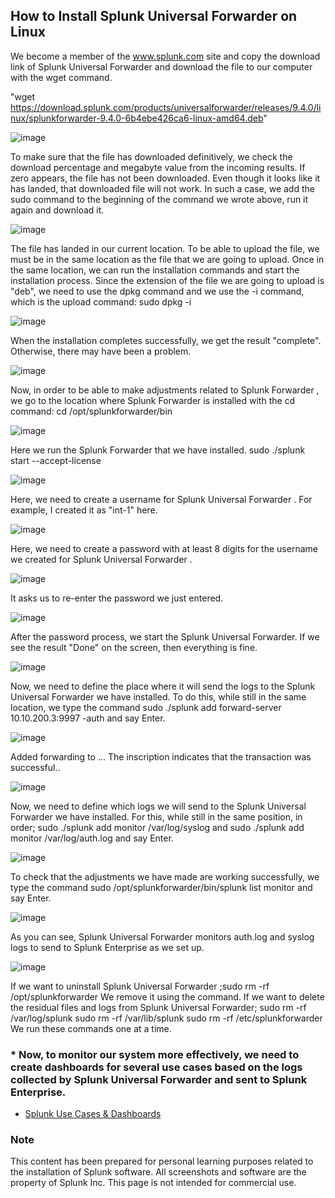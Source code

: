 ## How to Install Splunk Universal Forwarder on Linux

We become a member  of the www.splunk.com site  and copy the download link of Splunk Universal Forwarder and download the  file to our computer with the wget command.

"wget https://download.splunk.com/products/universalforwarder/releases/9.4.0/linux/splunkforwarder-9.4.0-6b4ebe426ca6-linux-amd64.deb"

![image](https://github.com/user-attachments/assets/11d1c6fb-33e8-4d3a-8576-d27926975f73)

To make sure that the file has downloaded definitively, we check the download percentage and megabyte  value from the incoming results. If zero appears, the file has not been downloaded. Even though it looks like it has landed, that downloaded file will not work. In such a case, we add the sudo command to the beginning of the command we wrote above,  run it again and download it. 

![image](https://github.com/user-attachments/assets/b10deb58-eab3-41b1-8f1d-68c328e29585)

The file has landed in our current location. To be able to upload the file, we must be in the same location as the file that we are going to upload. Once in the same location, we can run the installation commands and start the installation process. Since the extension of the file we are going to upload is "deb",  we need to use the dpkg command and we use the -i command,  which is the upload command: sudo dpkg -i <file name> 

![image](https://github.com/user-attachments/assets/15d4aa6a-16a5-4c4e-96bd-2b024dc17146)

When the installation completes successfully, we get the result "complete". Otherwise, there may have been a problem. 

![image](https://github.com/user-attachments/assets/9f6b90c5-7248-481d-88a2-a8e62707fdd3)

Now, in order to be able to make adjustments related to Splunk Forwarder  , we go to the location where Splunk Forwarder is installed with the cd command: cd /opt/splunkforwarder/bin

 ![image](https://github.com/user-attachments/assets/16ddb40c-cc98-4bf5-9616-8669a75ebc4b)

Here we run the Splunk Forwarder that we have installed. sudo ./splunk start --accept-license
 
![image](https://github.com/user-attachments/assets/e8deff1b-f810-4bea-9c7e-f881cdf4a082)

Here, we need to create a username for Splunk Universal Forwarder  . For example, I created it as "int-1" here.

![image](https://github.com/user-attachments/assets/0aa7df0d-6d2e-48db-99f3-b301edc506c0)

Here, we need to create a password with at least 8 digits for the username we created for Splunk Universal Forwarder  .

![image](https://github.com/user-attachments/assets/f282ef8a-063b-4673-a128-43f9bdb13c9b)

It asks us to re-enter the password we just entered. 

![image](https://github.com/user-attachments/assets/ecefa8c6-3e52-453d-aae2-a3fe0af8319e)

After the password process, we start the Splunk Universal Forwarder. If we see the result "Done" on the screen, then everything is fine.  

![image](https://github.com/user-attachments/assets/3853f73e-5ffc-48e5-a9bd-4fc5918a741e)

Now, we need to define the place where it will send the logs to the Splunk Universal Forwarder we have installed. To do this, while still in the same location,  we type the command sudo ./splunk add forward-server 10.10.200.3:9997 -auth and say Enter.

![image](https://github.com/user-attachments/assets/053b9c20-8bd5-47d4-9d44-5eed1de11fd4)

Added forwarding to ... The inscription indicates that the transaction was successful..

![image](https://github.com/user-attachments/assets/d0b376cb-9099-4bb8-ad6e-86c7bfb9f05d)

Now, we need to define which logs we will send to the Splunk Universal Forwarder we have installed. For this, while still in the same position, in order;
sudo ./splunk add monitor /var/log/syslog
and
sudo ./splunk add monitor /var/log/auth.log
and say Enter.

![image](https://github.com/user-attachments/assets/e8e9c3c7-4692-4afc-b231-1754d2a225ca)

To check that the adjustments we have made are working successfully, we type the command sudo /opt/splunkforwarder/bin/splunk list monitor and say Enter.

![image](https://github.com/user-attachments/assets/24d99eef-2551-4119-936f-a55e49945257)

As you can see, Splunk Universal Forwarder  monitors auth.log and syslog logs to send to Splunk Enterprise as we set up.

![image](https://github.com/user-attachments/assets/9948e81c-a23f-4f2d-9718-a5b1c73a06a0)

If we want to uninstall Splunk Universal Forwarder
;sudo rm -rf /opt/splunkforwarder We remove it using the command. 
If we want to delete the residual files and logs from Splunk Universal Forwarder;
sudo rm -rf /var/log/splunk
sudo rm -rf /var/lib/splunk
sudo rm -rf /etc/splunkforwarder We run these commands one at a time.

### * Now, to monitor our system more effectively, we need to create dashboards for several use cases based on the logs collected by Splunk Universal Forwarder and sent to Splunk Enterprise.

- [Splunk Use Cases & Dashboards](https://github.com/ademataydir/splunk-use-cases)

### Note
This content has been prepared for personal learning purposes related to the installation of Splunk software. All screenshots and software are the property of Splunk Inc. This page is not intended for commercial use.
